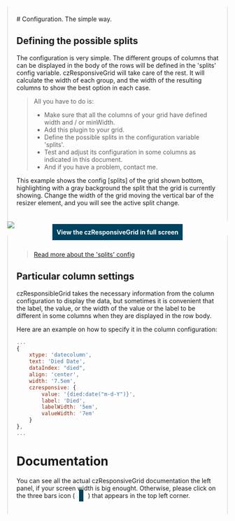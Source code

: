 <div markdown style="padding: 20px; max-width: 900px; margin: auto; border-left: 1px solid lightgrey !important; border-right: 1px solid lightgrey !important;">
# Configuration. The simple way.

## Defining the possible splits

The configuration is very simple. The different groups of columns that can be displayed in the body of the rows will be defined in the 'splits' config variable. czResponsiveGrid will take care of the rest. It will calculate the width of each group, and the width of the resulting columns to show the best option in each case.

> All you have to do is:
>- Make sure that all the columns of your grid have defined width and / or minWidth.
>- Add this plugin to your grid.
>- Define the possible splits in the configuration variable 'splits'.
>- Test and adjust its configuration in some columns as indicated in this document.
>- And if you have a problem, contact me.

This example shows the config [splits] of the grid shown bottom, highlighting with a gray background the split that the grid is currently showing. Change the width of the grid moving the vertical bar of the resizer element, and you will see the active split change.
</div>

<div id="example3"></div>
<img src="../data/docImages/blank.gif" onload="
   Ext.create({ 
    xtype: 'examples.splitsExample', 
    border: false,
    renderTo: 'example3' })
"/>

<center><a style="text-decoration: none;font-size: 1em;font-weight: bold;color: white;background-color:  #00435e;padding: 10px;" href="javascript:codeViewer.showCode({xtype:'examples.example1Grid', flex: 1}, {fullScreen: true}, 'extjsitems','czResponsiveGrid Grid Example');">View the czResponsiveGrid in full screen</a></center>

<div markdown style="padding: 20px; max-width: 900px; margin: auto; border-left: 1px solid lightgrey !important; border-right: 1px solid lightgrey !important;">

> [Read more about the 'splits' config](#doc/splits)

## Particular column settings

czResponsibleGrid takes the necessary information from the column configuration to display the data, but sometimes it is convenient that the label, the value, or the width of the value or the label to be different in some columns when they are displayed in the row body.

Here are an example on how to specify it in the column configuration:

```javascript
...
{
    xtype: 'datecolumn',
    text: 'Died Date',
    dataIndex: "died",
    align: 'center',
    width: '7.5em',
    czresponsive: {
        value: '{died:date("m-d-Y")}',
        label: 'Died',
        labelWidth: '5em',
        valueWidth: '7em'
    }
},
...

```

# Documentation

You can see all the actual czResponsiveGrid documentation the left panel, if your screen width is big enought. Otherwise, please click on the three bars icon (<i class='fas fa-bars' style='background-color: #00435e; color: white; padding: 5px; margin: 10px 10px;'></i>) that appears in the top left corner.


</div>